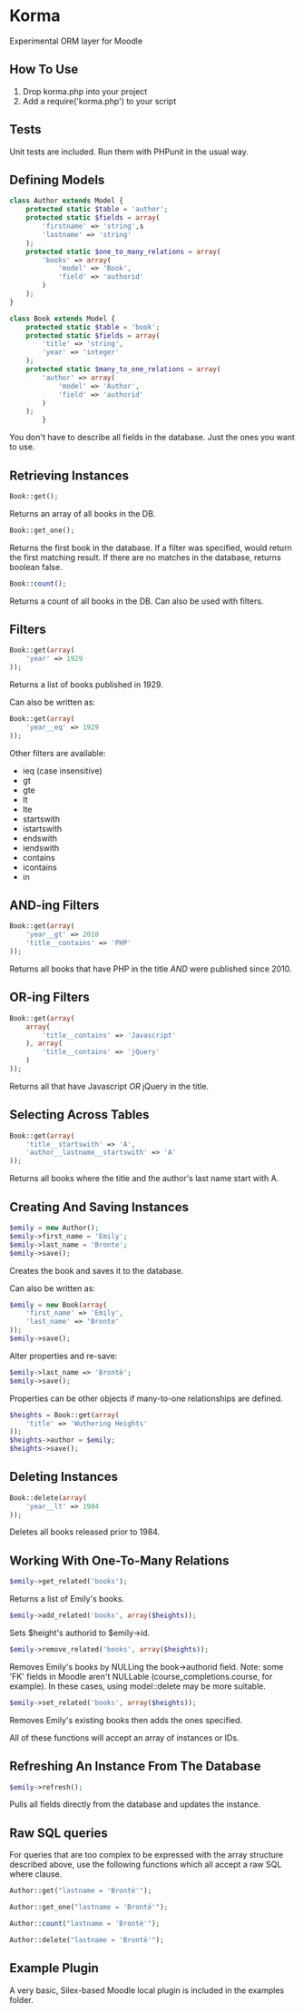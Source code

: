# Korma

Experimental ORM layer for Moodle

## How To Use

1.  Drop korma.php into your project
2.  Add a require('korma.php') to your script

## Tests

Unit tests are included. Run them with PHPunit in the usual way.

## Defining Models

```php
class Author extends Model {
    protected static $table = 'author';
    protected static $fields = array(
        'firstname' => 'string',s
        'lastname' => 'string'
    );
    protected static $one_to_many_relations = array(
        'books' => array(
            'model' => 'Book',
            'field' => 'authorid'
        )
    );
}

class Book extends Model {
    protected static $table = 'book';
    protected static $fields = array(
        'title' => 'string',
        'year' => 'integer'
    );
    protected static $many_to_one_relations = array(
        'author' => array(
            'model' => 'Author',
            'field' => 'authorid'
        )
    );
        }
```

You don't have to describe all fields in the database. Just the ones you 
want to use.

## Retrieving Instances

```php
Book::get();
```

Returns an array of all books in the DB.

```php
Book::get_one();
```
    
Returns the first book in the database. If a filter was specified, would return
the first matching result. If there are no matches in the database, returns 
boolean false.

```php
Book::count();
```

Returns a count of all books in the DB. Can also be used with filters.

## Filters

```php
Book::get(array(
    'year' => 1929
));
```

Returns a list of books published in 1929.

Can also be written as:
        
```php
Book::get(array(
    'year__eq' => 1929
));
```

Other filters are available:

*   ieq (case insensitive)
*   gt
*   gte
*   lt
*   lte
*   startswith
*   istartswith
*   endswith
*   iendswith
*   contains
*   icontains
*   in

## AND-ing Filters

```php
Book::get(array(
    'year__gt' => 2010
    'title__contains' => 'PHP'
));
```

Returns all books that have PHP in the title *AND* were published since 2010.

## OR-ing Filters

```php
Book::get(array(
    array(
        'title__contains' => 'Javascript'
    ), array(
        'title__contains' => 'jQuery'
    )
));
```

Returns all that have Javascript *OR* jQuery in the title.

## Selecting Across Tables

```php
Book::get(array(
    'title__startswith' => 'A',
    'author__lastname__startswith' => 'A'
));
```

Returns all books where the title and the author's last name start with A.

## Creating And Saving Instances

```php
$emily = new Author();
$emily->first_name = 'Emily';
$emily->last_name = 'Bronte';
$emily->save();
```

Creates the book and saves it to the database.

Can also be written as:
        
```php
$emily = new Book(array(
    'first_name' => 'Emily',
    'last_name' => 'Bronte'
));
$emily->save();
```

Alter properties and re-save:
    
```php
$emily->last_name => 'Brontë';
$emily->save();
```

Properties can be other objects if many-to-one relationships are defined.

```php
$heights = Book::get(array(
    'title' => 'Wuthering Heights'
));
$heights->author = $emily;
$heights->save();
```

## Deleting Instances

```php
Book::delete(array(
    'year__lt' => 1984
));
```

Deletes all books released prior to 1984.

## Working With One-To-Many Relations

```php
$emily->get_related('books');
```
        
Returns a list of Emily's books.

```php
$emily->add_related('books', array($heights));
```

Sets $height's authorid to $emily->id.

```php
$emily->remove_related('books', array($heights));
```

Removes Emily's books by NULLing the book->authorid field. 
Note: some 'FK' fields in Moodle aren't NULLable (course_completions.course, 
for example). In these cases, using model::delete may be more suitable.

```php
$emily->set_related('books', array($heights));
```

Removes Emily's existing books then adds the ones specified.

All of these functions will accept an array of instances or IDs. 

## Refreshing An Instance From The Database

```php
$emily->refresh();
```

Pulls all fields directly from the database and updates the instance.

## Raw SQL queries

For queries that are too complex to be expressed with the array structure described above, use the following functions which all accept a raw SQL where clause.

```php
Author::get("lastname = 'Brontë'");
```

```php
Author::get_one("lastname = 'Brontë'");
```

```php
Author::count("lastname = 'Brontë'");
```

```php
Author::delete("lastname = 'Brontë'");
```

## Example Plugin

A very basic, Silex-based Moodle local plugin is included in the examples folder.
